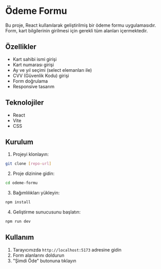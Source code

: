 # Ödeme Formu

Bu proje, React kullanılarak geliştirilmiş bir ödeme formu uygulamasıdır. Form, kart bilgilerinin girilmesi için gerekli tüm alanları içermektedir.

## Özellikler

- Kart sahibi ismi girişi
- Kart numarası girişi
- Ay ve yıl seçimi (select elemanları ile)
- CVV (Güvenlik Kodu) girişi
- Form doğrulama
- Responsive tasarım

## Teknolojiler

- React
- Vite
- CSS

## Kurulum

1. Projeyi klonlayın:
```bash
git clone [repo-url]
```

2. Proje dizinine gidin:
```bash
cd odeme-formu
```

3. Bağımlılıkları yükleyin:
```bash
npm install
```

4. Geliştirme sunucusunu başlatın:
```bash
npm run dev
```

## Kullanım

1. Tarayıcınızda `http://localhost:5173` adresine gidin
2. Form alanlarını doldurun
3. "Şimdi Öde" butonuna tıklayın



